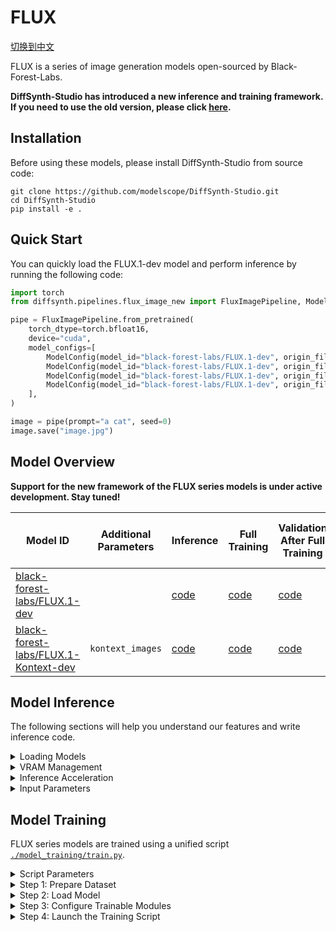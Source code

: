 # FLUX

[切换到中文](./README_zh.md)

FLUX is a series of image generation models open-sourced by Black-Forest-Labs.

**DiffSynth-Studio has introduced a new inference and training framework. If you need to use the old version, please click [here](https://github.com/modelscope/DiffSynth-Studio/tree/3edf3583b1f08944cee837b94d9f84d669c2729c).**

## Installation

Before using these models, please install DiffSynth-Studio from source code:

```shell
git clone https://github.com/modelscope/DiffSynth-Studio.git  
cd DiffSynth-Studio
pip install -e .
```

## Quick Start

You can quickly load the FLUX.1-dev model and perform inference by running the following code:

```python
import torch
from diffsynth.pipelines.flux_image_new import FluxImagePipeline, ModelConfig

pipe = FluxImagePipeline.from_pretrained(
    torch_dtype=torch.bfloat16,
    device="cuda",
    model_configs=[
        ModelConfig(model_id="black-forest-labs/FLUX.1-dev", origin_file_pattern="flux1-dev.safetensors"),
        ModelConfig(model_id="black-forest-labs/FLUX.1-dev", origin_file_pattern="text_encoder/model.safetensors"),
        ModelConfig(model_id="black-forest-labs/FLUX.1-dev", origin_file_pattern="text_encoder_2/"),
        ModelConfig(model_id="black-forest-labs/FLUX.1-dev", origin_file_pattern="ae.safetensors"),
    ],
)

image = pipe(prompt="a cat", seed=0)
image.save("image.jpg")
```

## Model Overview

**Support for the new framework of the FLUX series models is under active development. Stay tuned!**

| Model ID | Additional Parameters | Inference | Full Training | Validation After Full Training | LoRA Training | Validation After LoRA Training |
|-|-|-|-|-|-|-|
|[black-forest-labs/FLUX.1-dev](https://modelscope.cn/models/black-forest-labs/FLUX.1-dev)||[code](./model_inference/FLUX.1-dev.py)|[code](./model_training/full/FLUX.1-dev.sh)|[code](./model_training/validate_full/FLUX.1-dev.py)|[code](./model_training/lora/FLUX.1-dev.sh)|[code](./model_training/validate_lora/FLUX.1-dev.py)|
|[black-forest-labs/FLUX.1-Kontext-dev](https://modelscope.cn/models/black-forest-labs/FLUX.1-Kontext-dev)|`kontext_images`|[code](./model_inference/FLUX.1-Kontext-dev.py)|[code](./model_training/full/FLUX.1-Kontext-dev.sh)|[code](./model_training/validate_full/FLUX.1-Kontext-dev.py)|[code](./model_training/lora/FLUX.1-Kontext-dev.sh)|[code](./model_training/validate_lora/FLUX.1-Kontext-dev.py)|

## Model Inference

The following sections will help you understand our features and write inference code.

<details>

<summary>Loading Models</summary>

Models are loaded using `from_pretrained`:

```python
pipe = FluxImagePipeline.from_pretrained(
    torch_dtype=torch.bfloat16,
    device="cuda",
    model_configs=[
        ModelConfig(model_id="black-forest-labs/FLUX.1-dev", origin_file_pattern="flux1-dev.safetensors"),
        ModelConfig(model_id="black-forest-labs/FLUX.1-dev", origin_file_pattern="text_encoder/model.safetensors"),
        ModelConfig(model_id="black-forest-labs/FLUX.1-dev", origin_file_pattern="text_encoder_2/"),
        ModelConfig(model_id="black-forest-labs/FLUX.1-dev", origin_file_pattern="ae.safetensors"),
    ],
)
```

Here, `torch_dtype` and `device` refer to the computation precision and device, respectively. The `model_configs` can be configured in various ways to specify model paths:

* Download the model from [ModelScope Community](https://modelscope.cn/) and load it. In this case, provide `model_id` and `origin_file_pattern`, for example:

```python
ModelConfig(model_id="black-forest-labs/FLUX.1-dev", origin_file_pattern="flux1-dev.safetensors")
```

* Load the model from a local file path. In this case, provide the `path`, for example:

```python
ModelConfig(path="models/black-forest-labs/FLUX.1-dev/flux1-dev.safetensors")
```

For models that consist of multiple files, use a list as follows:

```python
ModelConfig(path=[
    "models/xxx/diffusion_pytorch_model-00001-of-00003.safetensors",
    "models/xxx/diffusion_pytorch_model-00002-of-00003.safetensors",
    "models/xxx/diffusion_pytorch_model-00003-of-00003.safetensors",
])
```

The `from_pretrained` method also provides additional parameters to control model loading behavior:

* `local_model_path`: Path for saving downloaded models. The default is `"./models"`.
* `skip_download`: Whether to skip downloading models. The default is `False`. If your network cannot access [ModelScope Community](https://modelscope.cn/), manually download the required files and set this to `True`.

</details>


<details>

<summary>VRAM Management</summary>

DiffSynth-Studio provides fine-grained VRAM management for FLUX models, enabling inference on devices with limited VRAM. You can enable offloading functionality via the following code, which moves certain modules to system memory on devices with limited GPU memory.

```python
pipe = FluxImagePipeline.from_pretrained(
    torch_dtype=torch.bfloat16,
    device="cuda",
    model_configs=[
        ModelConfig(model_id="black-forest-labs/FLUX.1-dev", origin_file_pattern="flux1-dev.safetensors", offload_device="cpu"),
        ModelConfig(model_id="black-forest-labs/FLUX.1-dev", origin_file_pattern="text_encoder/model.safetensors", offload_device="cpu"),
        ModelConfig(model_id="black-forest-labs/FLUX.1-dev", origin_file_pattern="text_encoder_2/", offload_device="cpu"),
        ModelConfig(model_id="black-forest-labs/FLUX.1-dev", origin_file_pattern="ae.safetensors", offload_device="cpu"),
    ],
)
pipe.enable_vram_management()
```

The `enable_vram_management` function provides the following parameters to control VRAM usage:

* `vram_limit`: VRAM usage limit in GB. By default, it uses the remaining VRAM available on the device. Note that this is not an absolute limit; if the set VRAM is insufficient but more VRAM is actually available, the model will run with minimal VRAM consumption. Setting it to 0 achieves the theoretical minimum VRAM usage.
* `vram_buffer`: VRAM buffer size in GB. The default is 0.5GB. Since some large neural network layers may consume extra VRAM during onload phases, a VRAM buffer is necessary. Ideally, the optimal value should match the VRAM occupied by the largest layer in the model.
* `num_persistent_param_in_dit`: Number of persistent parameters in the DiT model (default: no limit). We plan to remove this parameter in the future, so please avoid relying on it.

</details>

<details>

<summary>Inference Acceleration</summary>

* TeaCache: Acceleration technique [TeaCache](https://github.com/ali-vilab/TeaCache), please refer to the [sample code](./acceleration/teacache.py).

</details>

<details>

<summary>Input Parameters</summary>

The pipeline accepts the following input parameters during inference:

* `prompt`: Prompt describing what should appear in the image.
* `negative_prompt`: Negative prompt describing what should **not** appear in the image. Default is `""`.
* `cfg_scale`: Classifier-free guidance scale. Default is 1. It becomes effective when set to a value greater than 1.
* `embedded_guidance`: Embedded guidance parameter for FLUX-dev. Default is 3.5.
* `t5_sequence_length`: Sequence length of T5 text embeddings. Default is 512.
* `input_image`: Input image used for image-to-image generation. This works together with `denoising_strength`.
* `denoising_strength`: Denoising strength, ranging from 0 to 1. Default is 1. When close to 0, the generated image will be similar to the input image; when close to 1, the generated image will differ significantly from the input. Do not set this to a non-1 value if no `input_image` is provided.
* `height`: Height of the generated image. Must be a multiple of 16.
* `width`: Width of the generated image. Must be a multiple of 16.
* `seed`: Random seed. Default is `None`, meaning completely random.
* `rand_device`: Device for generating random Gaussian noise. Default is `"cpu"`. Setting it to `"cuda"` may lead to different results across GPUs.
* `sigma_shift`: Parameter from Rectified Flow theory. Default is 3. A larger value increases the number of steps spent at the beginning of denoising and can improve image quality. However, it may cause inconsistencies between the generation process and training data.
* `num_inference_steps`: Number of inference steps. Default is 30.
* `kontext_images`: Input images for the Kontext model.
* `controlnet_inputs`: Inputs for the ControlNet model.
* `ipadapter_images`: Input images for the IP-Adapter model.
* `ipadapter_scale`: Control strength of the IP-Adapter model.

</details>

## Model Training

FLUX series models are trained using a unified script [`./model_training/train.py`](./model_training/train.py).

<details>

<summary>Script Parameters</summary>

The script supports the following parameters:

* Dataset
  * `--dataset_base_path`: Root path to the dataset.
  * `--dataset_metadata_path`: Path to the metadata file of the dataset.
  * `--max_pixels`: 最大像素面积，默认为 1024*1024，当启用动态分辨率时，任何分辨率大于这个数值的图片都会被缩小。
  * `--height`: Height of images or videos. Leave `height` and `width` empty to enable dynamic resolution.
  * `--width`: Width of images or videos. Leave `height` and `width` empty to enable dynamic resolution.
  * `--data_file_keys`: Keys in metadata for data files. Comma-separated.
  * `--dataset_repeat`: Number of times the dataset repeats per epoch.
* Models
  * `--model_paths`: Paths to load models. JSON format.
  * `--model_id_with_origin_paths`: Model IDs with original paths, e.g., Wan-AI/Wan2.1-T2V-1.3B:diffusion_pytorch_model*.safetensors. Comma-separated.
* Training
  * `--learning_rate`: Learning rate.
  * `--num_epochs`: Number of training epochs.
  * `--output_path`: Output path for saving checkpoints.
  * `--remove_prefix_in_ckpt`: Remove prefix in checkpoint filenames.
* Trainable Modules
  * `--trainable_models`: Models that can be trained, e.g., dit, vae, text_encoder.
  * `--lora_base_model`: Which base model to apply LoRA on.
  * `--lora_target_modules`: Which layers to apply LoRA on.
  * `--lora_rank`: Rank of LoRA.
* Extra Inputs
  * `--extra_inputs`: Additional model inputs. Comma-separated.
* VRAM Management
  * `--use_gradient_checkpointing`: Whether to use gradient checkpointing.
  * `--use_gradient_checkpointing_offload`: Whether to offload gradient checkpointing to CPU memory.
  * `--gradient_accumulation_steps`: Number of steps for gradient accumulation.
* Miscellaneous
  * `--align_to_opensource_format`: Whether to align the FLUX DiT LoRA format with the open-source version. Only applicable to LoRA training for FLUX.1-dev and FLUX.1-Kontext-dev.

</details>

<details>

<summary>Step 1: Prepare Dataset</summary>

The dataset contains a series of files. We recommend organizing your dataset files as follows:

```
data/example_video_dataset/
├── metadata.csv
├── image1.jpg
└── image2.jpg
```

Here, `image1.jpg`, `image2.jpg` are training video/image data, and `metadata.csv` is the metadata list, for example:

```
video,prompt
image1.jpg,"a cat is sleeping"
image2.jpg,"a dog is running"
```

We have built a sample image dataset to help you test more conveniently. You can download this dataset using the following command:

```shell
modelscope download --dataset DiffSynth-Studio/example_image_dataset --local_dir ./data/example_image_dataset
```

The dataset supports multiple image formats: `"jpg", "jpeg", "png", "webp"`.

The image resolution can be controlled via script parameters `--height` and `--width`. When both `--height` and `--width` are left empty, dynamic resolution will be enabled, allowing training with the actual width and height of each video or image in the dataset.

**We strongly recommend using fixed-resolution training, as there may be load-balancing issues in multi-GPU training with dynamic resolution.**

When the model requires additional inputs—for instance, `kontext_images` required by the controllable model [`black-forest-labs/FLUX.1-Kontext-dev`](https://modelscope.cn/models/black-forest-labs/FLUX.1-Kontext-dev)—please add corresponding columns in the dataset, for example:

```
video,prompt,kontext_images
image1.jpg,"a cat is sleeping",image1_reference.jpg
```

If additional inputs include video or image files, you need to specify the column names to parse using the `--data_file_keys` parameter. You can add more column names accordingly, e.g., `--data_file_keys "image,kontext_images"`.

</details>

<details>

<summary>Step 2: Load Model</summary>

Similar to the model loading logic during inference, you can directly configure the model to be loaded using its model ID. For example, during inference we load the model with the following configuration:

```python
model_configs=[
    ModelConfig(model_id="black-forest-labs/FLUX.1-dev", origin_file_pattern="flux1-dev.safetensors"),
    ModelConfig(model_id="black-forest-labs/FLUX.1-dev", origin_file_pattern="text_encoder/model.safetensors"),
    ModelConfig(model_id="black-forest-labs/FLUX.1-dev", origin_file_pattern="text_encoder_2/"),
    ModelConfig(model_id="black-forest-labs/FLUX.1-dev", origin_file_pattern="ae.safetensors"),
]
```

Then during training, simply provide the following parameter to load the corresponding model:

```shell
--model_id_with_origin_paths "black-forest-labs/FLUX.1-dev:flux1-dev.safetensors,black-forest-labs/FLUX.1-dev:text_encoder/model.safetensors,black-forest-labs/FLUX.1-dev:text_encoder_2/,black-forest-labs/FLUX.1-dev:ae.safetensors"
```

If you prefer to load the model from local files, as in the inference example:

```python
model_configs=[
    ModelConfig(path="models/black-forest-labs/FLUX.1-dev/flux1-dev.safetensors"),
    ModelConfig(path="models/black-forest-labs/FLUX.1-dev/text_encoder/model.safetensors"),
    ModelConfig(path="models/black-forest-labs/FLUX.1-dev/text_encoder_2/"),
    ModelConfig(path="models/black-forest-labs/FLUX.1-dev/ae.safetensors"),
]
```

Then during training, set it up as follows:

```shell
--model_paths '[
    "models/black-forest-labs/FLUX.1-dev/flux1-dev.safetensors",
    "models/black-forest-labs/FLUX.1-dev/text_encoder/model.safetensors",
    "models/black-forest-labs/FLUX.1-dev/text_encoder_2/",
    "models/black-forest-labs/FLUX.1-dev/ae.safetensors"
]' \
```

</details>

<details>

<summary>Step 3: Configure Trainable Modules</summary>

The training framework supports both full-model training and LoRA-based fine-tuning. Below are some examples:

* Full training of the DiT module: `--trainable_models dit`
* Training a LoRA model on the DiT module: `--lora_base_model dit --lora_target_modules "a_to_qkv,b_to_qkv,ff_a.0,ff_a.2,ff_b.0,ff_b.2,a_to_out,b_to_out,proj_out,norm.linear,norm1_a.linear,norm1_b.linear,to_qkv_mlp" --lora_rank 32`

Additionally, since the training script loads multiple modules (text encoder, DiT, VAE), you need to remove prefixes when saving the model files. For example, when performing full DiT training or LoRA training on the DiT module, please set `--remove_prefix_in_ckpt pipe.dit.`

</details>

<details>

<summary>Step 4: Launch the Training Script</summary>

We have written specific training commands for each model. Please refer to the table at the beginning of this document for details.

</details>
